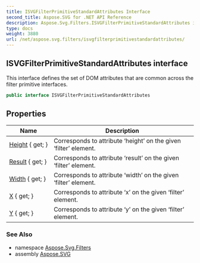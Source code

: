 ```yaml
---
title: ISVGFilterPrimitiveStandardAttributes Interface
second_title: Aspose.SVG for .NET API Reference
description: Aspose.Svg.Filters.ISVGFilterPrimitiveStandardAttributes interface. This interface defines the set of DOM attributes that are common across the filter primitive interfaces
type: docs
weight: 3880
url: /net/aspose.svg.filters/isvgfilterprimitivestandardattributes/
---
```

## ISVGFilterPrimitiveStandardAttributes interface

This interface defines the set of DOM attributes that are common across the filter primitive interfaces.

```csharp
public interface ISVGFilterPrimitiveStandardAttributes
```

## Properties

| Name | Description |
| --- | --- |
| [Height](../../aspose.svg.filters/isvgfilterprimitivestandardattributes/height/) { get; } | Corresponds to attribute ‘height’ on the given ‘filter’ element. |
| [Result](../../aspose.svg.filters/isvgfilterprimitivestandardattributes/result/) { get; } | Corresponds to attribute ‘result’ on the given ‘filter’ element. |
| [Width](../../aspose.svg.filters/isvgfilterprimitivestandardattributes/width/) { get; } | Corresponds to attribute ‘width’ on the given ‘filter’ element. |
| [X](../../aspose.svg.filters/isvgfilterprimitivestandardattributes/x/) { get; } | Corresponds to attribute ‘x’ on the given ‘filter’ element. |
| [Y](../../aspose.svg.filters/isvgfilterprimitivestandardattributes/y/) { get; } | Corresponds to attribute ‘y’ on the given ‘filter’ element. |

### See Also

* namespace [Aspose.Svg.Filters](../../aspose.svg.filters/)
* assembly [Aspose.SVG](../../)
